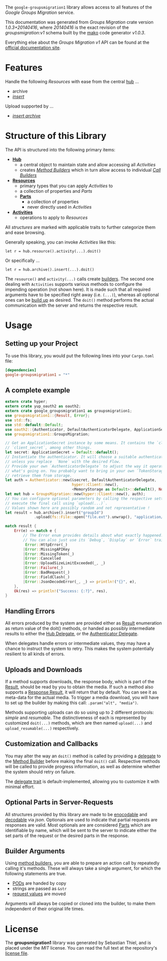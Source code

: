 <!---
DO NOT EDIT !
This file was generated automatically from 'src/mako/api/README.md.mako'
DO NOT EDIT !
-->
The `google-groupsmigration1` library allows access to all features of the *Google Groups Migration* service.

This documentation was generated from *Groups Migration* crate version *1.0.3+20140416*, where *20140416* is the exact revision of the *groupsmigration:v1* schema built by the [mako](http://www.makotemplates.org/) code generator *v1.0.3*.

Everything else about the *Groups Migration* *v1* API can be found at the
[official documentation site](https://developers.google.com/google-apps/groups-migration/).
# Features

Handle the following *Resources* with ease from the central [hub](https://docs.rs/google-groupsmigration1/1.0.3+20140416/google_groupsmigration1/struct.GroupsMigration.html) ... 

* archive
 * [*insert*](https://docs.rs/google-groupsmigration1/1.0.3+20140416/google_groupsmigration1/struct.ArchiveInsertCall.html)


Upload supported by ...

* [*insert archive*](https://docs.rs/google-groupsmigration1/1.0.3+20140416/google_groupsmigration1/struct.ArchiveInsertCall.html)



# Structure of this Library

The API is structured into the following primary items:

* **[Hub](https://docs.rs/google-groupsmigration1/1.0.3+20140416/google_groupsmigration1/struct.GroupsMigration.html)**
    * a central object to maintain state and allow accessing all *Activities*
    * creates [*Method Builders*](https://docs.rs/google-groupsmigration1/1.0.3+20140416/google_groupsmigration1/trait.MethodsBuilder.html) which in turn
      allow access to individual [*Call Builders*](https://docs.rs/google-groupsmigration1/1.0.3+20140416/google_groupsmigration1/trait.CallBuilder.html)
* **[Resources](https://docs.rs/google-groupsmigration1/1.0.3+20140416/google_groupsmigration1/trait.Resource.html)**
    * primary types that you can apply *Activities* to
    * a collection of properties and *Parts*
    * **[Parts](https://docs.rs/google-groupsmigration1/1.0.3+20140416/google_groupsmigration1/trait.Part.html)**
        * a collection of properties
        * never directly used in *Activities*
* **[Activities](https://docs.rs/google-groupsmigration1/1.0.3+20140416/google_groupsmigration1/trait.CallBuilder.html)**
    * operations to apply to *Resources*

All *structures* are marked with applicable traits to further categorize them and ease browsing.

Generally speaking, you can invoke *Activities* like this:

```Rust,ignore
let r = hub.resource().activity(...).doit()
```

Or specifically ...

```ignore
let r = hub.archive().insert(...).doit()
```

The `resource()` and `activity(...)` calls create [builders][builder-pattern]. The second one dealing with `Activities` 
supports various methods to configure the impending operation (not shown here). It is made such that all required arguments have to be 
specified right away (i.e. `(...)`), whereas all optional ones can be [build up][builder-pattern] as desired.
The `doit()` method performs the actual communication with the server and returns the respective result.

# Usage

## Setting up your Project

To use this library, you would put the following lines into your `Cargo.toml` file:

```toml
[dependencies]
google-groupsmigration1 = "*"
```

## A complete example

```Rust
extern crate hyper;
extern crate yup_oauth2 as oauth2;
extern crate google_groupsmigration1 as groupsmigration1;
use groupsmigration1::{Result, Error};
use std::fs;
use std::default::Default;
use oauth2::{Authenticator, DefaultAuthenticatorDelegate, ApplicationSecret, MemoryStorage};
use groupsmigration1::GroupsMigration;

// Get an ApplicationSecret instance by some means. It contains the `client_id` and 
// `client_secret`, among other things.
let secret: ApplicationSecret = Default::default();
// Instantiate the authenticator. It will choose a suitable authentication flow for you, 
// unless you replace  `None` with the desired Flow.
// Provide your own `AuthenticatorDelegate` to adjust the way it operates and get feedback about 
// what's going on. You probably want to bring in your own `TokenStorage` to persist tokens and
// retrieve them from storage.
let auth = Authenticator::new(&secret, DefaultAuthenticatorDelegate,
                              hyper::Client::new(),
                              <MemoryStorage as Default>::default(), None);
let mut hub = GroupsMigration::new(hyper::Client::new(), auth);
// You can configure optional parameters by calling the respective setters at will, and
// execute the final call using `upload(...)`.
// Values shown here are possibly random and not representative !
let result = hub.archive().insert("groupId")
             .upload(fs::File::open("file.ext").unwrap(), "application/octet-stream".parse().unwrap());

match result {
    Err(e) => match e {
        // The Error enum provides details about what exactly happened.
        // You can also just use its `Debug`, `Display` or `Error` traits
         Error::HttpError(_)
        |Error::MissingAPIKey
        |Error::MissingToken(_)
        |Error::Cancelled
        |Error::UploadSizeLimitExceeded(_, _)
        |Error::Failure(_)
        |Error::BadRequest(_)
        |Error::FieldClash(_)
        |Error::JsonDecodeError(_, _) => println!("{}", e),
    },
    Ok(res) => println!("Success: {:?}", res),
}

```
## Handling Errors

All errors produced by the system are provided either as [Result](https://docs.rs/google-groupsmigration1/1.0.3+20140416/google_groupsmigration1/enum.Result.html) enumeration as return value of 
the doit() methods, or handed as possibly intermediate results to either the 
[Hub Delegate](https://docs.rs/google-groupsmigration1/1.0.3+20140416/google_groupsmigration1/trait.Delegate.html), or the [Authenticator Delegate](https://docs.rs/yup-oauth2/*/yup_oauth2/trait.AuthenticatorDelegate.html).

When delegates handle errors or intermediate values, they may have a chance to instruct the system to retry. This 
makes the system potentially resilient to all kinds of errors.

## Uploads and Downloads
If a method supports downloads, the response body, which is part of the [Result](https://docs.rs/google-groupsmigration1/1.0.3+20140416/google_groupsmigration1/enum.Result.html), should be
read by you to obtain the media.
If such a method also supports a [Response Result](https://docs.rs/google-groupsmigration1/1.0.3+20140416/google_groupsmigration1/trait.ResponseResult.html), it will return that by default.
You can see it as meta-data for the actual media. To trigger a media download, you will have to set up the builder by making
this call: `.param("alt", "media")`.

Methods supporting uploads can do so using up to 2 different protocols: 
*simple* and *resumable*. The distinctiveness of each is represented by customized 
`doit(...)` methods, which are then named `upload(...)` and `upload_resumable(...)` respectively.

## Customization and Callbacks

You may alter the way an `doit()` method is called by providing a [delegate](https://docs.rs/google-groupsmigration1/1.0.3+20140416/google_groupsmigration1/trait.Delegate.html) to the 
[Method Builder](https://docs.rs/google-groupsmigration1/1.0.3+20140416/google_groupsmigration1/trait.CallBuilder.html) before making the final `doit()` call. 
Respective methods will be called to provide progress information, as well as determine whether the system should 
retry on failure.

The [delegate trait](https://docs.rs/google-groupsmigration1/1.0.3+20140416/google_groupsmigration1/trait.Delegate.html) is default-implemented, allowing you to customize it with minimal effort.

## Optional Parts in Server-Requests

All structures provided by this library are made to be [enocodable](https://docs.rs/google-groupsmigration1/1.0.3+20140416/google_groupsmigration1/trait.RequestValue.html) and 
[decodable](https://docs.rs/google-groupsmigration1/1.0.3+20140416/google_groupsmigration1/trait.ResponseResult.html) via *json*. Optionals are used to indicate that partial requests are responses 
are valid.
Most optionals are are considered [Parts](https://docs.rs/google-groupsmigration1/1.0.3+20140416/google_groupsmigration1/trait.Part.html) which are identifiable by name, which will be sent to 
the server to indicate either the set parts of the request or the desired parts in the response.

## Builder Arguments

Using [method builders](https://docs.rs/google-groupsmigration1/1.0.3+20140416/google_groupsmigration1/trait.CallBuilder.html), you are able to prepare an action call by repeatedly calling it's methods.
These will always take a single argument, for which the following statements are true.

* [PODs][wiki-pod] are handed by copy
* strings are passed as `&str`
* [request values](https://docs.rs/google-groupsmigration1/1.0.3+20140416/google_groupsmigration1/trait.RequestValue.html) are moved

Arguments will always be copied or cloned into the builder, to make them independent of their original life times.

[wiki-pod]: http://en.wikipedia.org/wiki/Plain_old_data_structure
[builder-pattern]: http://en.wikipedia.org/wiki/Builder_pattern
[google-go-api]: https://github.com/google/google-api-go-client

# License
The **groupsmigration1** library was generated by Sebastian Thiel, and is placed 
under the *MIT* license.
You can read the full text at the repository's [license file][repo-license].

[repo-license]: https://github.com/Byron/google-apis-rsblob/master/LICENSE.md
